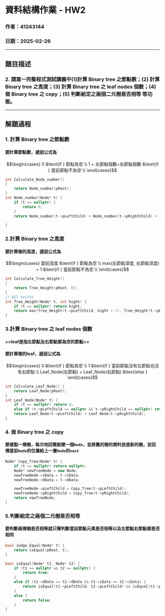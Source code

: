 # 資料結構作業 - HW2
### 作者：41243144
### 日期：2025-02-26
---

## 題目描述

### 2.  請寫一完整程式測試講義中(1)計算  Binary tree 之節點數；(2)  計算 Binary tree 之高度；(3)  計算  Binary tree  之  leaf nodes  個數；(4)  做  Binary tree  之  copy；(5)  判斷給定之兩個二元樹是否相等  等功能。 

---
## 解題過程

### 1. 計算  Binary tree 之節點數
#### 要計算節點數，遞迴公式為
$$\begin{cases}
    0 &\text{if } 節點為空 \\
    1 + 左節點個數+右節點個數 &\text{if } 當前節點不為空 \\
\end{cases}$$

```c++
int Calculate_Node_number()
{
    return Node_number(pRoot);
}
int Node_number(Node* t) {
    if (t == nullptr) {
        return 0;
    }
    return Node_number(t->pLeftChild) + Node_number(t->pRightChild) + 1;
    
}
```

### 2.計算 Binary tree 之高度
#### 要計算樹的高度，遞迴公式為
$$\begin{cases}
    當前高度 &\text{if } 節點為空 \\
    max(左節點深度, 右節點深度) + 1 &\text{if } 當前節點不為空 \\
\end{cases}$$

```c++
int Calculate_Tree_Height()
{
    return Tree_Height(pRoot, 0);
}
// BST heifht
int Tree_Height(Node* t, int hight) {
    if (t == nullptr) return hight;
    return max(Tree_Height(t->pLeftChild, hight + 1), Tree_Height(t->pRightChild, hight + 1));
}
```

### 3.計算  Binary tree  之  leaf nodes  個數

#### ==leaf是指左節點及右節點都為空的節點==
#### 要計算樹的leaf，遞迴公式為
$$\begin{cases}
    0 &\text{if } 節點為空 \\
    1 &\text{if } 當前節點沒有左節點也沒有右節點 \\
    Leaf_Node(左節點) + Leaf_Node(右節點) &\text{else }
\end{cases}$$

```c++
int Calculate_Leaf_Node() {
    return Leaf_Node(pRoot);
}
int Leaf_Node(Node* t) {
    if (t == nullptr) return 0;
    else if (t->pLeftChild == nullptr && t->pRightChild == nullptr) return 1;
    return Leaf_Node(t->pLeftChild) + Leaf_Node(t->pRightChild);
}
```

### 4. 做  Binary tree  之  copy
#### 要複製一棵樹，每次地回需創建一個`Node`，並將舊的樹的資料放進新的樹，並回傳當前`Node`的位置給上一層`Node`的`next`

```c++
Node* Copy_Tree(Node* t) {
    if (t == nullptr) return nullptr;
    Node* newTreeNode = new Node;
    newTreeNode->iData = t->iData;
    newTreeNode->dData = t->dData;

    newTreeNode->pLeftChild = Copy_Tree(t->pLeftChild);
    newTreeNode->pRightChild = Copy_Tree(t->pRightChild);
    return newTreeNode;
}

```

### 5.判斷給定之兩個二元樹是否相等
#### 要判斷兩棵樹是否相等就只需判斷當前節點元素是否相等以及左節點右節點都是否相同

```c++
bool Judge_Equal(Node* t) {
    return isEqual(pRoot, t);
}

bool isEqual(Node* t1, Node* t2) {
    if (t1 == nullptr && t2 == nullptr) {
        return true;
    }
    else if (t1->dData == t2->dData && t1->iData == t2->iData) {
        return isEqual(t1->pLeftChild, t2->pLeftChild) && isEqual(t1->pRightChild, t2->pRightChild);
    }
    else {
        return false;
    }
}
```
